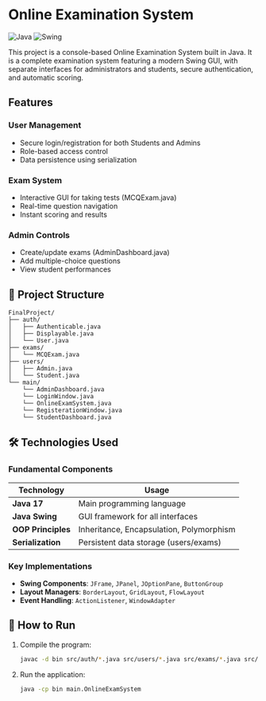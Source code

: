 # Online Examination System

![Java](https://img.shields.io/badge/Java-17-blue)
![Swing](https://img.shields.io/badge/GUI-Swing-orange)

This project is a console-based Online Examination System built in Java. It is a complete examination system featuring a modern Swing GUI, with separate interfaces for administrators and students, secure authentication, and automatic scoring.

## Features

### **User Management**
- Secure login/registration for both Students and Admins
- Role-based access control
- Data persistence using serialization

### **Exam System**
- Interactive GUI for taking tests (MCQExam.java)
- Real-time question navigation
- Instant scoring and results

### **Admin Controls**
- Create/update exams (AdminDashboard.java)
- Add multiple-choice questions
- View student performances

## 📁 Project Structure

```
FinalProject/
├── auth/
│   ├── Authenticable.java
│   ├── Displayable.java
│   └── User.java
├── exams/
│   └── MCQExam.java
├── users/
│   ├── Admin.java
│   └── Student.java
└── main/
    └── AdminDashboard.java
    └── LoginWindow.java
    └── OnlineExamSystem.java
    └── RegisterationWindow.java
    └── StudentDashboard.java
```
## 🛠️ Technologies Used

### Fundamental Components
| Technology | Usage |
|------------|-------|
| **Java 17** | Main programming language |
| **Java Swing** | GUI framework for all interfaces |
| **OOP Principles** | Inheritance, Encapsulation, Polymorphism |
| **Serialization** | Persistent data storage (users/exams) |

### Key Implementations
- **Swing Components**: `JFrame`, `JPanel`, `JOptionPane`, `ButtonGroup`
- **Layout Managers**: `BorderLayout`, `GridLayout`, `FlowLayout`
- **Event Handling**: `ActionListener`, `WindowAdapter`

## 🚀 How to Run
1. Compile the program:
   ```bash  
   javac -d bin src/auth/*.java src/users/*.java src/exams/*.java src/main/*.java
   ```

2. Run the application:
   ```bash
   java -cp bin main.OnlineExamSystem
   ```

   
